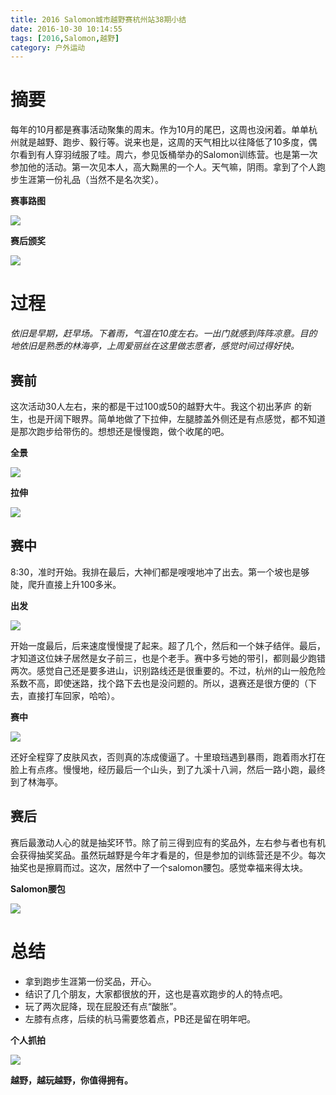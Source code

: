 ```yaml
---
title: 2016 Salomon城市越野赛杭州站38期小结
date: 2016-10-30 10:14:55
tags: [2016,Salomon,越野]
category: 户外运动
---
```

# 摘要
每年的10月都是赛事活动聚集的周末。作为10月的尾巴，这周也没闲着。单单杭州就是越野、跑步、毅行等。说来也是，这周的天气相比以往降低了10多度，偶尔看到有人穿羽绒服了哇。周六，参见饭桶举办的Salomon训练营。也是第一次参加他的活动。第一次见本人，高大黝黑的一个人。天气嘛，阴雨。拿到了个人跑步生涯第一份礼品（当然不是名次奖）。

**赛事路图**

![](http://of7369y0i.bkt.clouddn.com/2016/10/salomonp9.JPG)

**赛后颁奖**

![](http://of7369y0i.bkt.clouddn.com/2016/10/salomonp1.JPG)
<!--more-->

# 过程
*依旧是早期，赶早场。下着雨，气温在10度左右。一出门就感到阵阵凉意。目的地依旧是熟悉的林海亭，上周爱丽丝在这里做志愿者，感觉时间过得好快。*

## 赛前
这次活动30人左右，来的都是干过100或50的越野大牛。我这个初出茅庐 的新生，也是开阔下眼界。简单地做了下拉伸，左腿膝盖外侧还是有点感觉，都不知道是那次跑步给带伤的。想想还是慢慢跑，做个收尾的吧。

**全景**

![](http://of7369y0i.bkt.clouddn.com/2016/10/salomonp6.JPG)


**拉伸**

![](http://of7369y0i.bkt.clouddn.com/2016/10/salomonp3.JPG)

## 赛中
8:30，准时开始。我排在最后，大神们都是嗖嗖地冲了出去。第一个坡也是够陡，爬升直接上升100多米。

**出发**

![](http://of7369y0i.bkt.clouddn.com/2016/10/salomonp2.JPG)

开始一度最后，后来速度慢慢提了起来。超了几个，然后和一个妹子结伴。最后，才知道这位妹子居然是女子前三，也是个老手。赛中多亏她的带引，都则最少跑错两次。感觉自己还是要多进山，识别路线还是很重要的。不过，杭州的山一般危险系数不高，即使迷路，找个路下去也是没问题的。所以，退赛还是很方便的（下去，直接打车回家，哈哈）。

**赛中**

![](http://of7369y0i.bkt.clouddn.com/2016/10/salomonp5.JPG)


还好全程穿了皮肤风衣，否则真的冻成傻逼了。十里琅珰遇到暴雨，跑着雨水打在脸上有点疼。慢慢地，经历最后一个山头，到了九溪十八涧，然后一路小跑，最终到了林海亭。

## 赛后
赛后最激动人心的就是抽奖环节。除了前三得到应有的奖品外，左右参与者也有机会获得抽奖奖品。虽然玩越野是今年才看是的，但是参加的训练营还是不少。每次抽奖也是擦肩而过。这次，居然中了一个salomon腰包。感觉幸福来得太块。

**Salomon腰包**

![](http://of7369y0i.bkt.clouddn.com/2016/10/salomonp8.JPG)


# 总结
+ 拿到跑步生涯第一份奖品，开心。
+ 结识了几个朋友，大家都很放的开，这也是喜欢跑步的人的特点吧。
+ 玩了两次屁降，现在屁股还有点“酸胀”。
+ 左膝有点疼，后续的杭马需要悠着点，PB还是留在明年吧。

**个人抓拍**

![](http://of7369y0i.bkt.clouddn.com/2016/10/salomonp7.JPG)

**越野，越玩越野，你值得拥有。**
